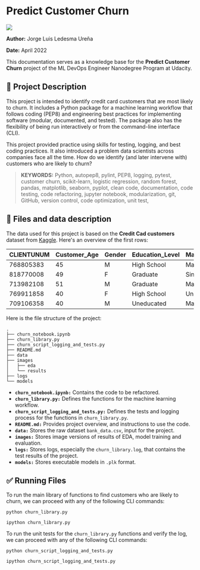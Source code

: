 # Predict Customer Churn

![](https://miro.medium.com/max/1400/1*lnPucWPldjHus0vFxruRTQ.png)

**Author:** Jorge Luis Ledesma Ureña

**Date:** April 2022

This documentation serves as a knowledge base for the **Predict Customer Churn** project of the ML DevOps Engineer Nanodegree Program at Udacity.

## 🚀 Project Description
This project is intended to identify credit card customers that are most likely to churn. It includes a Python package for a machine learning workflow that follows coding (PEP8) and engineering best practices for implementing software (modular, documented, and tested). The package also has the flexibility of being run interactively or from the command-line interface (CLI).

This project provided practice using skills for testing, logging, and best coding practices. It also introduced a problem data scientists across companies face all the time. How do we identify (and later intervene with) customers who are likely to churn?

> **KEYWORDS:** Python, autopep8, pylint, PEP8, logging, pytest, customer churn, scikit-learn, logistic regression, random forest, pandas, matplotlib, seaborn, pyplot, clean code, documentation, code testing, code refactoring, jupyter notebook, modularization, git, GitHub, version control, code optimization, unit test, 

## 📂 Files and data description
The data used for this project is based on the **Credit Cad customers** dataset from [Kaggle](https://www.kaggle.com/datasets/sakshigoyal7/credit-card-customers). Here's an overview of the first rows:

| CLIENTUNUM | Customer_Age | Gender | Education_Level | Marital_Status | Income_Category |
|------------|--------------|--------|-----------------|----------------|-----------------|
| 768805383  | 45           | M      | High School     | Married        | 60K - 80K       |
| 818770008  | 49           | F      | Graduate        | Single         | Less than $40K  |
| 713982108  | 51           | M      | Graduate        | Married        | 80K - 120K      |
| 769911858  | 40           | F      | High School     | Unknown        | Less than $40K  |
| 709106358  | 40           | M      | Uneducated      | Married        | 60K - 80K       |

Here is the file structure of the project:

```
.
├── churn_notebook.ipynb
├── churn_library.py
├── churn_script_logging_and_tests.py
├── README.md
├── data             
├── images
│   ├── eda
│   └── results
├── logs
└── models
```

* **`churn_notebook.ipynb:`** Contains the code to be refactored.
* **`churn_library.py:`** Defines the functions for the machine learning workflow.
* **`churn_script_logging_and_tests.py:`** Defines the tests and logging process for the functions in `churn_library.py`.
* **`README.md:`** Provides project overview, and instructions to use the code.
* **`data:`** Stores the raw dataset `bank_data.csv`, input for the project.
* **`images:`** Stores image versions of results of EDA, model training and evaluation.
* **`logs:`** Stores logs, especially the `churn_library.log`, that contains the test results of the project.
* **`models:`** Stores executable models in `.plk` format.

## ✅ Running Files
To run the main library of functions to find customers who are likely to churn, we can proceed with any of the following CLI commands:
```
python churn_library.py
```
```
ipython churn_library.py
```
To run the unit tests for the `churn_library.py` functions and verify the log, we can proceed with any of the following CLI commands:
```
python churn_script_logging_and_tests.py
```
```
ipython churn_script_logging_and_tests.py
```
